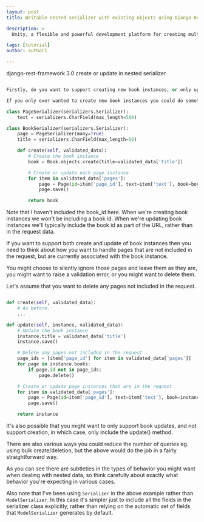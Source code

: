 ```yaml
---
layout: post
title: Writable nested serializer with existing objects using Django Rest Framework 3.2.2”

description: >
  Unity, a flexible and powerful development platform for creating multiplatform 3D and 2D games as well as an interactive experiences on 	 Linux. With Unity, you can target more devices easily, and with a single click you can deploy your game to mobile, VR, desktop, Web, 		Console as well as TV platforms.

tags: [tutorial]
author: author1

---
```

django-rest-framework 3.0 create or update in nested serializer


```python

Firstly, do you want to support creating new book instances, or only updating existing ones?

If you only ever wanted to create new book instances you could do something like this...

class PageSerializer(serializers.Serializer):
    text = serializers.CharField(max_length=500)

class BookSerializer(serializers.Serializer):
    page = PageSerializer(many=True)
    title = serializers.CharField(max_length=50)

    def create(self, validated_data):
        # Create the book instance
        book = Book.objects.create(title=validated_data['title'])

        # Create or update each page instance
        for item in validated_data['pages']:
            page = Page(id=item['page_id'], text=item['text'], book=book)
            page.save()

        return book
```


Note that I haven't included the book_id here. When we're creating book instances we won't be including a book id. When we're updating book instances we'll typically include the book id as part of the URL, rather than in the request data.

If you want to support both create and update of book instances then you need to think about how you want to handle pages that are not included in the request, but are currently associated with the book instance.

You might choose to silently ignore those pages and leave them as they are, you might want to raise a validation error, or you might want to delete them.

Let's assume that you want to delete any pages not included in the request.


```python

def create(self, validated_data):
    # As before.
    ...

def update(self, instance, validated_data):
    # Update the book instance
    instance.title = validated_data['title']
    instance.save()

    # Delete any pages not included in the request
    page_ids = [item['page_id'] for item in validated_data['pages']]
    for page in instance.books:
        if page.id not in page_ids:
            page.delete()

    # Create or update page instances that are in the request
    for item in validated_data['pages']:
        page = Page(id=item['page_id'], text=item['text'], book=instance)
        page.save()

    return instance

```

It's also possible that you might want to only support book updates, and not support creation, in which case, only include the update() method.

There are also various ways you could reduce the number of queries eg. using bulk create/deletion, but the above would do the job in a fairly straightforward way.

As you can see there are subtleties in the types of behavior you might want when dealing with nested data, so think carefully about exactly what behavior you're expecting in various cases.

Also note that I've been using `Serializer` in the above example rather than `ModelSerializer`. In this case it's simpler just to include all the fields in the serializer class explicitly, rather than relying on the automatic set of fields that `ModelSerializer` generates by default.
